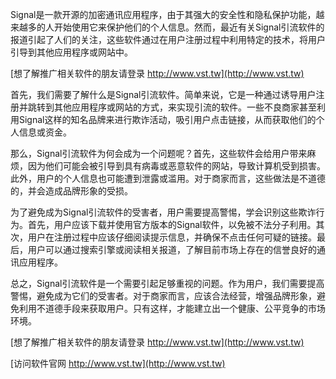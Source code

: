 Signal是一款开源的加密通讯应用程序，由于其强大的安全性和隐私保护功能，越来越多的人开始使用它来保护他们的个人信息。然而，最近有关Signal引流软件的报道引起了人们的关注，这些软件通过在用户注册过程中利用特定的技术，将用户引导到其他应用程序或网站中。

[想了解推广相关软件的朋友请登录 http://www.vst.tw](http://www.vst.tw)

首先，我们需要了解什么是Signal引流软件。简单来说，它是一种通过诱导用户注册并跳转到其他应用程序或网站的方式，来实现引流的软件。一些不良商家甚至利用Signal这样的知名品牌来进行欺诈活动，吸引用户点击链接，从而获取他们的个人信息或资金。

那么，Signal引流软件为何会成为一个问题呢？首先，这些软件会给用户带来麻烦，因为他们可能会被引导到具有病毒或恶意软件的网站，导致计算机受到损害。此外，用户的个人信息也可能遭到泄露或滥用。对于商家而言，这些做法是不道德的，并会造成品牌形象的受损。

为了避免成为Signal引流软件的受害者，用户需要提高警惕，学会识别这些欺诈行为。首先，用户应该下载并使用官方版本的Signal软件，以免被不法分子利用。其次，用户在注册过程中应该仔细阅读提示信息，并确保不点击任何可疑的链接。最后，用户可以通过搜索引擎或阅读相关报道，了解目前市场上存在的信誉良好的通讯应用程序。

总之，Signal引流软件是一个需要引起足够重视的问题。作为用户，我们需要提高警惕，避免成为它们的受害者。对于商家而言，应该合法经营，增强品牌形象，避免利用不道德手段来获取用户。只有这样，才能建立出一个健康、公平竞争的市场环境。

[想了解推广相关软件的朋友请登录 http://www.vst.tw](http://www.vst.tw)


[访问软件官网 http://www.vst.tw](http://www.vst.tw)
